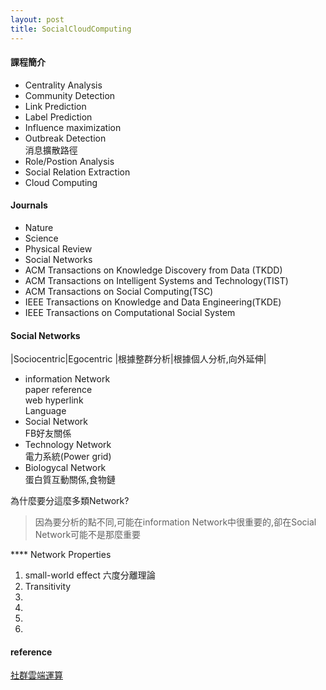 ```yaml
---
layout: post
title: SocialCloudComputing
---
```

#### 課程簡介
* Centrality Analysis  
* Community Detection  
* Link Prediction  
* Label Prediction
* Influence maximization
* Outbreak Detection  
消息擴散路徑  
* Role/Postion Analysis
* Social Relation Extraction
* Cloud Computing
<!--more-->
 
#### Journals
* Nature
* Science
* Physical Review
* Social Networks
* ACM Transactions on Knowledge Discovery from Data (TKDD)
* ACM Transactions on Intelligent Systems and Technology(TIST)
* ACM Transactions on Social Computing(TSC)
* IEEE Transactions on Knowledge and Data Engineering(TKDE)
* IEEE Transactions on Computational Social System

#### Social Networks

|Sociocentric|Egocentric
|根據整群分析|根據個人分析,向外延伸|

* information Network  
  paper reference  
  web hyperlink  
  Language  
* Social Network  
  FB好友關係    
* Technology Network  
  電力系統(Power grid)   
* Biologycal Network  
  蛋白質互動關係,食物鏈    

為什麼要分這麼多類Network?  
> 因為要分析的點不同,可能在information Network中很重要的,卻在Social Network可能不是那麼重要  

**** Network Properties
1. small-world effect
   六度分離理論  
2. Transitivity
3.
4.
5.
6.









#### reference
[社群雲端運算](http://newdoc.nccu.edu.tw/teaschm/1052/schmPrv.jsp-yy=105&smt=2&num=753868&gop=00&s=1&tea=101583.htm)
